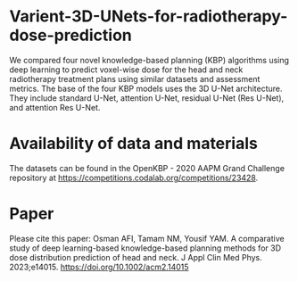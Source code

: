 # Varient-3D-UNets-for-radiotherapy-dose-prediction
We compared four novel knowledge-based planning (KBP) algorithms using deep learning to predict voxel-wise dose for the head and neck radiotherapy treatment plans using similar datasets and assessment metrics. The base of the four KBP models uses the 3D U-Net architecture. They include standard U-Net, attention U-Net, residual U-Net (Res U-Net), and attention Res U-Net.

# Availability of data and materials
The datasets can be found in the OpenKBP - 2020 AAPM Grand Challenge repository at https://competitions.codalab.org/competitions/23428.

# Paper
Please cite this paper: Osman AFI, Tamam NM, Yousif YAM. A comparative study of deep learning-based knowledge-based planning methods for 3D dose distribution prediction of head and neck. J Appl Clin Med Phys. 2023;e14015. https://doi.org/10.1002/acm2.14015
